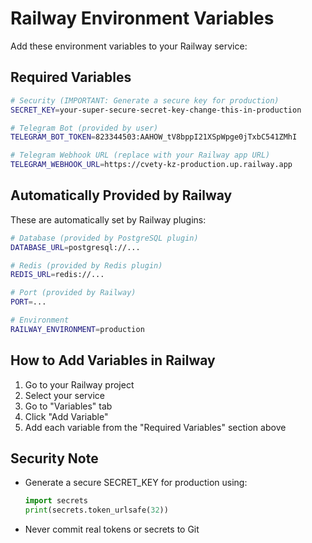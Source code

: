 # Railway Environment Variables

Add these environment variables to your Railway service:

## Required Variables

```bash
# Security (IMPORTANT: Generate a secure key for production)
SECRET_KEY=your-super-secure-secret-key-change-this-in-production

# Telegram Bot (provided by user)
TELEGRAM_BOT_TOKEN=823344503:AAHOW_tV8bppI21XSpWpge0jTxbC541ZMhI

# Telegram Webhook URL (replace with your Railway app URL)
TELEGRAM_WEBHOOK_URL=https://cvety-kz-production.up.railway.app
```

## Automatically Provided by Railway

These are automatically set by Railway plugins:

```bash
# Database (provided by PostgreSQL plugin)
DATABASE_URL=postgresql://...

# Redis (provided by Redis plugin)
REDIS_URL=redis://...

# Port (provided by Railway)
PORT=...

# Environment
RAILWAY_ENVIRONMENT=production
```

## How to Add Variables in Railway

1. Go to your Railway project
2. Select your service
3. Go to "Variables" tab
4. Click "Add Variable"
5. Add each variable from the "Required Variables" section above

## Security Note

- Generate a secure SECRET_KEY for production using:
  ```python
  import secrets
  print(secrets.token_urlsafe(32))
  ```
- Never commit real tokens or secrets to Git